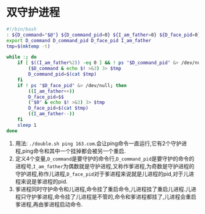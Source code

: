 # 双守护进程
```bash
#!/bin/bash
: ${D_command="$@"} ${D_command_pid=0} ${I_am_father=0} ${D_face_pid=0}
export D_command D_command_pid D_face_pid I_am_father
tmp=$(mktemp -t)

while :; do
    if [ $((I_am_father%2)) -eq 0 ] && ! ps "$D_command_pid" &> /dev/null; then
        ($D_command & echo $! >&3) 3> $tmp
        D_command_pid=$(cat $tmp)
    fi
    if ! ps "$D_face_pid" &> /dev/null; then
        ((I_am_father++))
        D_face_pid=$$
        ("$0" & echo $! >&3) 3> $tmp
        D_face_pid=$(cat $tmp)
        ((I_am_father--))
    fi
    sleep 1
done
```
1. 用法: `./double.sh ping 163.com`.会让ping命令一直运行,它有2个守护进程,ping命令和其中一个挂掉都会被另一个重启.
3. 定义4个变量,`D_command`是要守护的命令行,`D_command_pid`是要守护的命令的进程号,`I_am_father`为偶数就是守护进程,又称作爹进程,为奇数是守护进程的守护进程,称作儿进程,`D_face_pid`对于爹进程来说就是儿进程的pid,对于儿进程来说是爹进程的pid.
4. 爹进程同时守护命令和儿进程,命令挂了重启命令,儿进程挂了重启儿进程.儿进程只守护爹进程,命令挂了儿进程是不管的,命令和爹进程都挂了,儿进程会重启爹进程,再由爹进程启动命令.